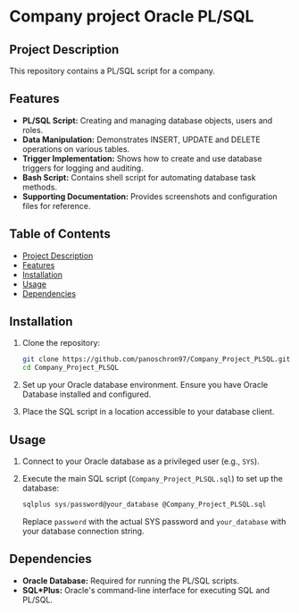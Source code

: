 # Company project Oracle PL/SQL

## Project Description

This repository contains a PL/SQL script for a company.

## Features

- **PL/SQL Script:** Creating and managing database objects, users and roles.
- **Data Manipulation:** Demonstrates INSERT, UPDATE and DELETE operations on various tables.
- **Trigger Implementation:** Shows how to create and use database triggers for logging and auditing.
- **Bash Script:** Contains shell script for automating database task methods.
- **Supporting Documentation:** Provides screenshots and configuration files for reference.

## Table of Contents

- [Project Description](#project-description)
- [Features](#features)
- [Installation](#installation)
- [Usage](#usage)
- [Dependencies](#dependencies)

## Installation

1.  Clone the repository:
    ```bash
    git clone https://github.com/panoschron97/Company_Project_PLSQL.git
    cd Company_Project_PLSQL
    ```

2.  Set up your Oracle database environment. Ensure you have Oracle Database installed and configured.

3.  Place the SQL script in a location accessible to your database client.

## Usage

1.  Connect to your Oracle database as a privileged user (e.g., `SYS`).

2.  Execute the main SQL script (`Company_Project_PLSQL.sql`) to set up the database:
    ```sql
    sqlplus sys/password@your_database @Company_Project_PLSQL.sql
    ```
    Replace `password` with the actual SYS password and `your_database` with your database connection string.

## Dependencies

-   **Oracle Database:** Required for running the PL/SQL scripts.
-   **SQL*Plus:** Oracle's command-line interface for executing SQL and PL/SQL.
